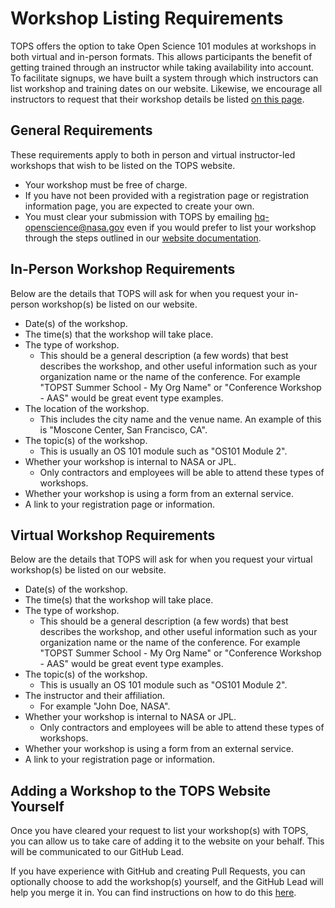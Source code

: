 # Workshop Listing Requirements

TOPS offers the option to take Open Science 101 modules at workshops in both virtual and in-person formats.  This allows participants the benefit of getting trained through an instructor while taking availability into account. To facilitate signups, we have built a system through which instructors can list workshop and training dates on our website. Likewise, we encourage all instructors to request that their workshop details be listed [on this page](https://nasa.github.io/Transform-to-Open-Science/take-os101/).

## General Requirements

These requirements apply to both in person and virtual instructor-led workshops that wish to be listed on the TOPS website.

* Your workshop must be free of charge.
* If you have not been provided with a registration page or registration information page, you are expected to create your own.
* You must clear your submission with TOPS by emailing [hq-openscience@nasa.gov](mailto:hq-openscience@nasa.gov) even if you would prefer to list your workshop through the steps outlined in our [website documentation](https://github.com/nasa/Transform-to-Open-Science/tree/website#os101-workshops).

## In-Person Workshop Requirements

Below are the details that TOPS will ask for when you request your in-person workshop(s) be listed on our website.

* Date(s) of the workshop.
* The time(s) that the workshop will take place.
* The type of workshop.
  * This should be a general description (a few words) that best describes the workshop, and other useful information such as your organization name or the name of the conference.  For example "TOPST Summer School - My Org Name" or "Conference Workshop - AAS" would be great event type examples.
* The location of the workshop.
  * This includes the city name and the venue name.  An example of this is "Moscone Center, San Francisco, CA".
* The topic(s) of the workshop.
  * This is usually an OS 101 module such as "OS101 Module 2".
* Whether your workshop is internal to NASA or JPL.
  * Only contractors and employees will be able to attend these types of workshops.
* Whether your workshop is using a form from an external service.
* A link to your registration page or information.

## Virtual Workshop Requirements

Below are the details that TOPS will ask for when you request your virtual workshop(s) be listed on our website.

* Date(s) of the workshop.
* The time(s) that the workshop will take place.
* The type of workshop.
  * This should be a general description (a few words) that best describes the workshop, and other useful information such as your organization name or the name of the conference.  For example "TOPST Summer School - My Org Name" or "Conference Workshop - AAS" would be great event type examples.
* The topic(s) of the workshop.
  * This is usually an OS 101 module such as "OS101 Module 2".
* The instructor and their affiliation.
  * For example "John Doe, NASA".
* Whether your workshop is internal to NASA or JPL.
  * Only contractors and employees will be able to attend these types of workshops.
* Whether your workshop is using a form from an external service.
* A link to your registration page or information.

## Adding a Workshop to the TOPS Website Yourself

Once you have cleared your request to list your workshop(s) with TOPS, you can allow us to take care of adding it to the website on your behalf. This will be communicated to our GitHub Lead.

If you have experience with GitHub and creating Pull Requests, you can optionally choose to add the workshop(s) yourself, and the GitHub Lead will help you merge it in.  You can find instructions on how to do this [here](https://github.com/nasa/Transform-to-Open-Science/tree/website#os101-workshops).